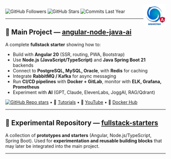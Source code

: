 <img src="./ui/ganatan-about-github.png" align="right" width="70" height="70" alt="logo ganatan">

![GitHub Followers](https://img.shields.io/badge/Followers-444-blue?style=flat-square&logo=github) ![GitHub Stars](https://img.shields.io/badge/★%20Stars-1.6k-blue?style=flat-square&logo=github) ![Commits Last Year](https://img.shields.io/badge/Commits-1922-blue?style=flat-square&logo=git)

---

## 🚀 Main Project — [angular-node-java-ai](https://github.com/ganatan/angular-node-java-ai)

A complete **fullstack starter** showing how to:
- Build with **Angular 20** (SSR, routing, PWA, Bootstrap)
- Use **Node.js (JavaScript/TypeScript)** and **Java Spring Boot 21** backends
- Connect to **PostgreSQL, MySQL, Oracle**, with **Redis** for caching
- Integrate **RabbitMQ / Kafka** for async messaging
- Run **CI/CD pipelines** with **Docker + GitLab**, monitor with **ELK, Grafana, Prometheus**
- Experiment with **AI** (GPT, Claude, ElevenLabs, JoggAI, RAG/Qdrant)

[![GitHub Repo stars](https://img.shields.io/github/stars/ganatan/angular-node-java-ai?style=flat-square&logo=github)](https://github.com/ganatan/angular-node-java-ai/stargazers) • 📘 [Tutorials](https://www.ganatan.com/en/tutorials) • 🎥 [YouTube](https://www.youtube.com/@ganatan) • 🐳 [Docker Hub](https://hub.docker.com/u/ganatan)

---

## 🧪 Experimental Repository — [fullstack-starters](https://github.com/ganatan/fullstack-starters)

A collection of **prototypes and starters** (Angular, Node.js/TypeScript, Spring Boot).
Used for **experimentation and reusable building blocks** that may later be integrated into the main project.

---